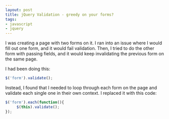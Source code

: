 ```yaml
---
layout: post
title: jQuery Validation - greedy on your forms?
tags:
- javascript
- jquery
---
```


I was creating a page with two forms on it.  I ran into an issue where I would fill out one form, and it would fail validation.  Then, I tried to do the other form with passing fields, and it would keep invalidating the previous form on the same page.

I had been doing this:

```javascript
$('form').validate();
```

Instead, I found that I needed to loop through each form on the page and validate each single one in their own context. I replaced it with this code:
    
```javascript
$('form').each(function(){
     $(this).validate();
});
```
